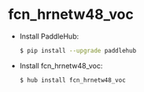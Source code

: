 # fcn_hrnetw48_voc
* Install PaddleHub: 

    ```bash
    $ pip install --upgrade paddlehub
    ```

* Install fcn_hrnetw48_voc: 

    ```bash
    $ hub install fcn_hrnetw48_voc
    ```
